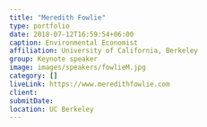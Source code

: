 ```yaml
---
title: "Meredith Fowlie"
type: portfolio
date: 2018-07-12T16:59:54+06:00
caption: Environmental Economist
affiliation: University of California, Berkeley
group: Keynote speaker
image: images/speakers/fowlieM.jpg
category: []
liveLink: https://www.meredithfowlie.com
client:
submitDate:
location: UC Berkeley
---
```


